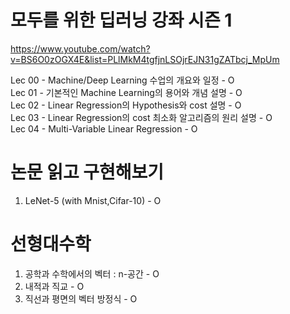 # 모두를 위한 딥러닝 강좌 시즌 1  
https://www.youtube.com/watch?v=BS6O0zOGX4E&list=PLlMkM4tgfjnLSOjrEJN31gZATbcj_MpUm
  
Lec 00 - Machine/Deep Learning 수업의 개요와 일정  -  O  
Lec 01 - 기본적인 Machine Learning의 용어와 개념 설명 - O  
Lec 02 - Linear Regression의 Hypothesis와 cost 설명 - O  
Lec 03 - Linear Regression의 cost 최소화 알고리즘의 원리 설명 - O  
Lec 04 - Multi-Variable Linear Regression - O  

# 논문 읽고 구현해보기  
1. LeNet-5 (with Mnist,Cifar-10) - O
  
# 선형대수학  
1. 공학과 수학에서의 벡터 : n-공간  - O  
2. 내적과 직교 - O  
3. 직선과 평면의 벡터 방정식 - O
